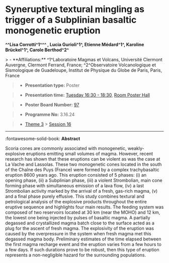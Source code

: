 # Syneruptive textural mingling as trigger of a Subplinian basaltic monogenetic eruption

**^^Lisa Corrotti^1^^^ , Lucia Gurioli^1^, Etienne Médard^1^, Karoline Brückel^1^, Carole Berthod^2^**

<!-- more -->> - **Affiliations:** ^1^Laboratoire Magmas et Volcans, Université Clermont Auvergne, Clermont Ferrand, France; ^2^Observatoire Volcanologique et Sismologique de Guadeloupe, Institut de Physique du Globe de Paris, Paris, France

> - **Presentation type:** Poster

> - **Presentation time:** [Tuesday 16:30 - 18:30](../sessions_comparison.md#__tabbed_2_6), [Room Poster Hall](../maps_venue.md#__tabbed_1_1)

> - **Poster Board Number:** [97](../map_poster_boards.md#tuesday)

> - **Programme No:** 3.16.24

> - [Theme 3](../theme3.md) > [Session 16](../sessions/session-3-16.md)

--- 

:fontawesome-solid-book: **Abstract**

Scoria cones are commonly associated with monogenetic, weakly-explosive eruptions emitting small volumes of magma. However, recent research has shown that these eruptions can be violent as was the case at La Vache and Lassolas. These two monogenetic cones located in the south of the Chaîne des Puys (France) were formed by a complex trachybasaltic eruption 8600 years ago. This eruption consisted of 5 phases: (i) an opening phase, (ii) a Subplinian phase, (iii) a violent Strombolian, main cone forming phase with simultaneous emission of a lava flow, (iv) a last Strombolian activity marked by the arrival of a fresh, gas-rich magma, (v) and a final phase purely effusive. This study combines textural and petrological analysis of the explosive products throughout the entire eruptive sequence and highlights four main results. The feeding system was composed of two reservoirs located at 30 km (near the MOHO) and 12 km, the lowest one being injected by pulses of basaltic magma. A partially degassed and crystallized magma batch close to the surface acted as a plug for the ascent of fresh magma. The explosivity of the eruption was caused by the overpressure in the system when fresh magma met this degassed magma body. Preliminary estimates of the time elapsed between the first magma recharge event and the eruption varies from a few hours to a few days. If such durations prove to be robust, then this type of eruption represents a non-negligible hazard for the surrounding populations. 

